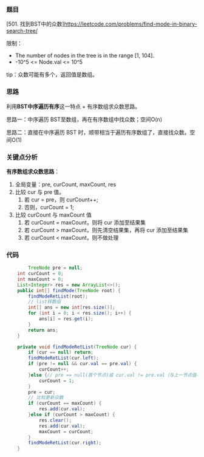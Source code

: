 ### 题目
[501. 找到BST中的众数]https://leetcode.com/problems/find-mode-in-binary-search-tree/

限制：
* The number of nodes in the tree is in the range [1, 104].
* -10^5 <= Node.val <= 10^5

tip：众数可能有多个，返回值是数组。
### 思路

利用**BST中序遍历有序**这一特点 + 有序数组求众数思路。

思路一：中序遍历 BST至数组，再在有序数组中找众数；空间O(n)

思路二：直接在中序遍历 BST 时，顺带相当于遍历有序数组了，直接找众数。空间O(1)

### 关键点分析

**有序数组求众数思路**：

1. 全局变量：pre, curCount, maxCount, res
2. 比较 cur 与 pre 值。
   1. 若 cur = pre，则 curCount++;
   2. 否则，curCount = 1;
3. 比较 curCount 与 maxCount 值
   1. 若 curCount = maxCount，则将 cur 添加至结果集
   2. 若 curCount > maxCount，则先清空结果集，再将 cur 添加至结果集
   3. 若 curCount < maxCount，则不做处理

### 代码

```java
		TreeNode pre = null;
    int curCount = 0;
    int maxCount = 0;
    List<Integer> res = new ArrayList<>();
    public int[] findMode(TreeNode root) {
        findModeRetList(root);
        // list转数组
        int[] ans = new int[res.size()];
        for (int i = 0; i < res.size(); i++) {
            ans[i] = res.get(i);
        }
        return ans;
    }

    private void findModeRetList(TreeNode cur) {
        if (cur == null) return;
        findModeRetList(cur.left);
        if (pre != null && cur.val == pre.val) {
            curCount++;
        }else {// pre == null(首个节点)或 cur.val != pre.val（与上一节点值不同）
            curCount = 1;
        }
        pre = cur;
        // 比较更新众数
        if (curCount == maxCount) {
            res.add(cur.val);
        }else if (curCount > maxCount) {
            res.clear();
            res.add(cur.val);
            maxCount = curCount;
        }
        findModeRetList(cur.right);
    }
```

